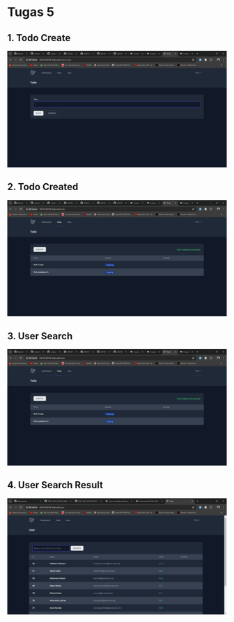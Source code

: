 # Tugas 5

## 1. Todo Create

![alt text](20210140130-Todo/screenshot/tugas5/1.png)

## 2. Todo Created

![alt text](20210140130-Todo/screenshot/tugas5/2.png)

## 3. User Search

![alt text](20210140130-Todo/screenshot/tugas5/3.png)

## 4. User Search Result

![alt text](20210140130-Todo/screenshot/tugas5/4.png)

